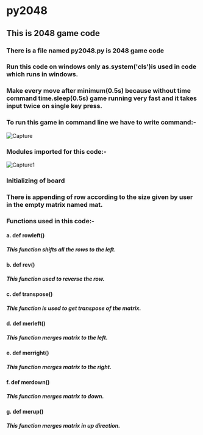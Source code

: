 # py2048
## This is 2048 game code
### There is a file named py2048.py is 2048 game code 
### Run this code on windows only as.system('cls')is used in code which runs in windows.
### Make every move after minimum(0.5s) because without time command time.sleep(0.5s) game running very fast and it takes input twice on    single key press.
### To run this game in command line we have to write command:-
![Capture](https://user-images.githubusercontent.com/64793363/82179818-d9b63900-98fc-11ea-8c1e-a898b69cdd0a.PNG)
### Modules imported for this code:-
![Capture1](https://user-images.githubusercontent.com/64793363/82179984-2ef24a80-98fd-11ea-8a20-84e09f98fbb7.PNG)
### Initializing of board
### There is appending of row according to the size given by user in the empty matrix named mat.
### Functions used in this code:-
#### a.  def rowleft()
##### This function shifts all the rows to the left.
#### b.  def rev()
##### This function used to reverse the row.
#### c.  def transpose()
##### This function is used to get transpose of the matrix.
#### d. def merleft()
##### This function merges matrix to the left.
#### e. def merright()
##### This function merges matrix to the right.
#### f. def merdown()
##### This function merges matrix to down.
#### g. def merup()
##### This function merges matrix in up direction.
